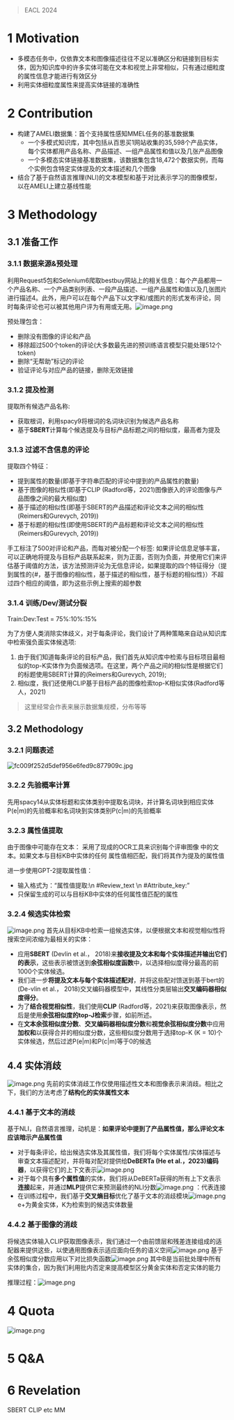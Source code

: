 >EACL 2024
# 1 Motivation
+ 多模态任务中，仅依靠文本和图像描述往往不足以准确区分和链接到目标实体，因为知识库中的许多实体可能在文本和视觉上非常相似，只有通过细粒度的属性信息才能进行有效区分
+ 利用实体细粒度属性来提高实体链接的准确性

# 2 Contribution
+ 构建了AMELI数据集：首个支持属性感知MMEL任务的基准数据集
	+ 一个多模式知识库，其中包括从百思买1网站收集的35,598个产品实体，每个实体都用产品名称、产品描述、一组产品属性和值以及几张产品图像
	+ 一个多模态实体链接基准数据集，该数据集包含18,472个数据实例，而每个实例包含特定实体提及的文本描述和几个图像
+ 结合了基于自然语言推理(NLI)的文本模型和基于对比表示学习的图像模型，以在AMELI上建立基线性能


# 3 Methodology
## 3.1 准备工作
### 3.1.1 数据来源&预处理
利用Request5包和Selenium6爬取bestbuy网站上的相关信息：每个产品都用一个产品名称、一个产品类别列表、一段产品描述、一组产品属性和值以及几张图片进行描述4。此外，用户可以在每个产品下以文字和/或图片的形式发布评论，同时每条评论也可以被其他用户评为有用或无用。![image.png](https://aquazone.oss-cn-guangzhou.aliyuncs.com/20250112154918.png)

预处理包含：
+ 删除没有图像的评论和产品
+ 移除超过500个token的评论(大多数最先进的预训练语言模型只能处理512个token)
+ 删除“无帮助”标记的评论
+ 验证评论与对应产品的链接，删除无效链接

### 3.1.2 提及检测
提取所有候选产品名称:
+ 获取根词，利用spacy9将根词的名词块识别为候选产品名称
+ 基于**SBERT**计算每个候选提及与目标产品标题之间的相似度，最高者为提及

### 3.1.3 过滤不含信息的评论
提取四个特征：
+ 提到属性的数量(即基于字符串匹配的评论中提到的产品属性的数量)
+ 基于图像的相似性(即基于CLIP (Radford等，2021)图像嵌入的评论图像与产品图像之间的最大相似度)
+ 基于描述的相似性(即基于SBERT的产品描述和评论文本之间的相似性(Reimers和Gurevych, 2019))
+ 基于标题的相似性(即使用SBERT的产品标题和评论文本之间的相似性(Reimers和Gurevych, 2019))

手工标注了500对评论和产品，而每对被分配一个标签:
	如果评论信息足够丰富，可以正确地将提及与目标产品联系起来，则为正面，否则为负面，并使用它们来评估基于阈值的方法，该方法预测评论为无信息评论，如果提取的四个特征得分（提到属性的{#，基于图像的相似性，基于描述的相似性，基于标题的相似性}）不超过四个相应的阈值，即为这些示例上搜索的超参数

### 3.1.4 训练/Dev/测试分裂
Train:Dev:Test = 75%:10%:15%

为了方便人类消除实体歧义，对于每条评论，我们设计了两种策略来自动从知识库中检索强负面实体候选项:
1. 由于我们知道每条评论的目标产品，我们首先从知识库中检索与目标项目最相似的top-K实体作为负面候选项。在这里，两个产品之间的相似性是根据它们的标题使用SBERT计算的(Reimers和Gurevych, 2019);
2. 相似度，我们还使用CLIP基于目标产品的图像检索top-K相似实体(Radford等人，2021)

>这里经常会作表来展示数据集规模，分布等等

## 3.2 Methodology
### 3.2.1 问题表述
![fc009f252d5def956e6fed9c877909c.jpg](https://aquazone.oss-cn-guangzhou.aliyuncs.com/fc009f252d5def956e6fed9c877909c.jpg)

### 3.2.2 先验概率计算
先用spacy14从实体标题和实体类别中提取名词块，并计算名词块到相应实体P(e|m)的先验概率和名词块到实体类别P(c|m)的先验概率

### 3.2.3 属性值提取
由于图像中可能存在文本：
	采用了现成的OCR工具来识别每个评审图像
	中的文本。如果文本与目标KB中实体的任何
	属性值相匹配，我们将其作为提及的属性值

进一步使用GPT-2提取属性值：
+ 输入格式为：“属性值提取:\n #Review_text \n #Attribute_key:”
+ 只保留生成的可以与目标KB中实体的任何属性值匹配的属性

### 3.2.4 候选实体检索
![image.png](https://aquazone.oss-cn-guangzhou.aliyuncs.com/20250123171718.png)
首先从目标KB中检索一组候选实体，以便根据文本和视觉相似性将搜索空间浓缩为最相关的实体：
+ 应用**SBERT** (Devlin et al.， 2018)来**接收提及文本和每个实体描述并输出它们的表示**，这些表示被馈送到**余弦相似度函数**中，以选择相似度得分最高的前1000个实体候选。
+ 我们进一步**将提及文本与每个实体描述配对**，并将这些配对馈送到基于bert的(De-vlin et al.， 2018)交叉编码器模型中，其线性分类层输出**交叉编码器相似度得分**。
+ 为了**结合视觉相似性**，我们使用**CLIP** (Radford等，2021)来获取图像表示，然后是使用**余弦相似度的top-J检索**步骤，如前所述。
+ 在**文本余弦相似度分数**、**交叉编码器相似度分数**和**视觉余弦相似度分数**中应用**加权和**以获得合并的相似度分数，这些相似度分数用于选择top-K (K = 10)个实体候选，然后过滤P(e|m)和P(c|m)等于0的候选

## 4.4 实体消歧
![image.png](https://aquazone.oss-cn-guangzhou.aliyuncs.com/20250123172221.png)
先前的实体消歧工作仅使用描述性文本和图像表示来消歧。相比之下，我们的方法考虑了**结构化的实体属性文本**

### 4.4.1 基于文本的消歧
基于NLI，自然语言推理，动机是：**如果评论中提到了产品属性值，那么评论文本应该暗示产品属性值**
+ 对于每条评论，给出候选实体及其属性值，我们将每个实体属性/实体描述与审查文本描述配对，并将每对配对提供给**DeBERTa (He et al.，2023)编码器**，以获得它们的上下文表示![image.png](https://aquazone.oss-cn-guangzhou.aliyuncs.com/20250123173358.png)
+ 对于每个具有**多个属性值**的实体，我们将从DeBERTa获得的所有上下文表示**连接**起来，并通过**MLP**提供它来预测最终的NLI分数![image.png](https://aquazone.oss-cn-guangzhou.aliyuncs.com/20250123173656.png)
	：代表连接
+ 在训练过程中，我们基于**交叉熵目标**优化了基于文本的消歧模块![image.png](https://aquazone.oss-cn-guangzhou.aliyuncs.com/20250123173821.png)
	e+为黄金实体，K为检索到的候选实体数量

### 4.4.2 基于图像的消歧
将候选实体输入CLIP获取图像表示，我们通过一个由前馈层和残差连接组成的适配器来提供这些，以使通用图像表示适应面向任务的语义空间![image.png](https://aquazone.oss-cn-guangzhou.aliyuncs.com/20250123174225.png)
基于余弦相似度分数应用以下对比损失函数![image.png](https://aquazone.oss-cn-guangzhou.aliyuncs.com/20250123174308.png)
	其中B是当前批处理中所有实体的集合，因为我们利用批内否定来提高模型区分黄金实体和否定实体的能力

推理过程：![image.png](https://aquazone.oss-cn-guangzhou.aliyuncs.com/20250123174417.png)

# 4 Quota
![image.png](https://aquazone.oss-cn-guangzhou.aliyuncs.com/20250123174516.png)


# 5 Q&A


# 6 Revelation
SBERT
CLIP etc MM

